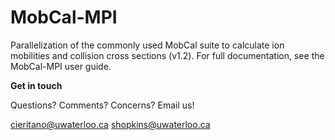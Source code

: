 # MobCal-MPI
Parallelization of the commonly used MobCal suite to calculate ion mobilities and collision cross sections (v1.2). For full documentation, see the MobCal-MPI user guide.



**Get in touch**

Questions? Comments? Concerns? Email us! 

cieritano@uwaterloo.ca
shopkins@uwaterloo.ca



